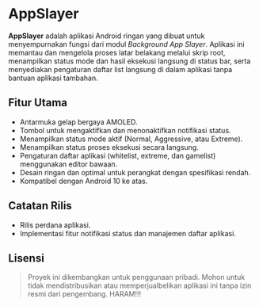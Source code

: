 # AppSlayer

**AppSlayer** adalah aplikasi Android ringan yang dibuat untuk menyempurnakan fungsi dari modul *Background App Slayer*. Aplikasi ini memantau dan mengelola proses latar belakang melalui skrip root, menampilkan status mode dan hasil eksekusi langsung di status bar, serta menyediakan pengaturan daftar list langsung di dalam aplikasi tanpa bantuan aplikasi tambahan.

## Fitur Utama

- Antarmuka gelap bergaya AMOLED.
- Tombol untuk mengaktifkan dan menonaktifkan notifikasi status.
- Menampilkan status mode aktif (Normal, Aggressive, atau Extreme).
- Menampilkan status proses eksekusi secara langsung.
- Pengaturan daftar aplikasi (whitelist, extreme, dan gamelist) menggunakan editor bawaan.
- Desain ringan dan optimal untuk perangkat dengan spesifikasi rendah.
- Kompatibel dengan Android 10 ke atas.

## Catatan Rilis 

- Rilis perdana aplikasi.
- Implementasi fitur notifikasi status dan manajemen daftar aplikasi.

## Lisensi

> Proyek ini dikembangkan untuk penggunaan pribadi. Mohon untuk tidak mendistribusikan atau memperjualbelikan aplikasi ini tanpa izin resmi dari pengembang. HARAM!!!
